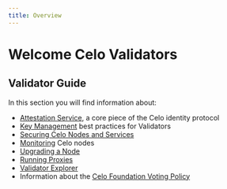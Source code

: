 ```yaml
---
title: Overview
---
```

# Welcome Celo Validators
## Validator Guide

In this section you will find information about:

- [Attestation Service](validator-guide/attestation-service.md), a core piece of the Celo identity protocol
- [Key Management](validator-guide/key-management/summary.md) best practices for Validators
- [Securing Celo Nodes and Services](validator-guide/securing-nodes-and-services.md)
- [Monitoring](validator-guide/monitoring.md) Celo nodes
- [Upgrading a Node](validator-guide/node-upgrades.md)
- [Running Proxies](validator-guide/proxy.md)
- [Validator Explorer](validator-guide/validator-explorer.md)
- Information about the [Celo Foundation Voting Policy](validator-guide/celo-foundation-voting-policy.md)

